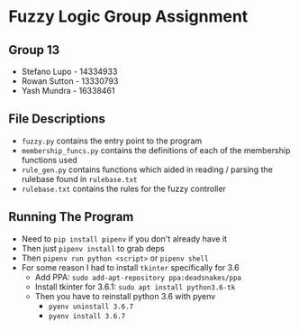 # Fuzzy Logic Group Assignment
## Group 13
- Stefano Lupo - 14334933
- Rowan Sutton - 13330793
- Yash Mundra - 16338461

## File Descriptions
- `fuzzy.py` contains the entry point to the program
- `membership_funcs.py` contains the definitions of each of the membership functions used
- `rule_gen.py` contains functions which aided in reading / parsing the rulebase found in `rulebase.txt`
- `rulebase.txt` contains the rules for the fuzzy controller


## Running The Program
- Need to `pip install pipenv` if you don't already have it
- Then just `pipenv install` to grab deps
- Then `pipenv run python <script>` or `pipenv shell`
- For some reason I had to install `tkinter` specifically for 3.6
  - Add PPA: `sudo add-apt-repository ppa:deadsnakes/ppa`
  - Install tkinter for 3.6.1: `sudo apt install python3.6-tk`
  - Then you have to reinstall python 3.6 with pyenv
    - `pyenv uninstall 3.6.7`
    - `pyenv install 3.6.7`
